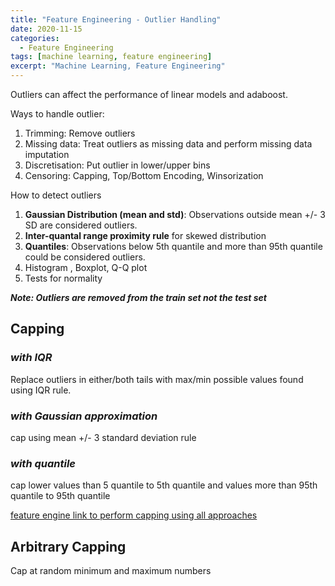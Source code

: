 ```yaml
---
title: "Feature Engineering - Outlier Handling"
date: 2020-11-15
categories:
  - Feature Engineering
tags: [machine learning, feature engineering]
excerpt: "Machine Learning, Feature Engineering"
--- 
```


Outliers can affect the performance of linear models and adaboost.

Ways to handle outlier:

1. Trimming: Remove outliers 
2. Missing data: Treat outliers as missing data and perform missing data imputation
3. Discretisation: Put outlier in lower/upper bins
4. Censoring: Capping, Top/Bottom Encoding, Winsorization

How to detect outliers
1. **Gaussian Distribution (mean and std)**: Observations outside mean +/- 3 SD are considered outliers.
2. **Inter-quantal range proximity rule** for skewed distribution
3. **Quantiles**: Observations below 5th quantile and more than 95th quantile could be considered outliers.
4. Histogram , Boxplot, Q-Q plot
4. Tests for normality

***Note: Outliers are removed from the train set not the test set***


## Capping
### ***with IQR***
Replace outliers in either/both tails with max/min possible values found using IQR rule. 

### ***with Gaussian approximation***
cap using mean +/- 3 standard deviation rule

### ***with quantile***
cap lower values than 5 quantile to 5th quantile and values more than 95th quantile to 95th quantile

[feature engine link to perform capping using all approaches](https://feature-engine.readthedocs.io/en/latest/outliercappers/Winsorizer.html) 

## Arbitrary Capping

Cap at random minimum and maximum numbers